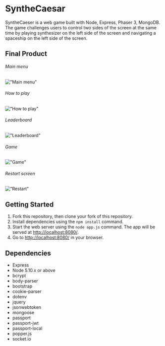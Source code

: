 # SyntheCaesar

SyntheCaeser is a web game built with Node, Express, Phaser 3, MongoDB. The game challenges users to control two sides of the screen at the same time by playing synthesizer on the left side of the screen and navigating a spaceship on the left side of the screen.

## Final Product

###### Main menu

!["Main menu"](https://github.com/kirillradaev/SyntheCaesar/blob/master/docs/mainMenu.png?raw=true)

###### How to play

!["How to play"](https://github.com/kirillradaev/SyntheCaesar/blob/master/docs/howToPlay.png?raw=true)

###### Leaderboard

!["Leaderboard"](https://github.com/kirillradaev/SyntheCaesar/blob/master/docs/leaderboard.png?raw=true)

###### Game

!["Game"](https://github.com/kirillradaev/SyntheCaesar/blob/master/docs/game.png?raw=true)

###### Restart screen

!["Restart"](https://github.com/kirillradaev/SyntheCaesar/blob/master/docs/restart.png?raw=true)

## Getting Started

1. Fork this repository, then clone your fork of this repository.
2. Install dependencies using the `npm install` command.
3. Start the web server using the `node app.js` command. The app will be served at <http://localhost:8080/>.
4. Go to <http://localhost:8080/> in your browser.

## Dependencies

- Express
- Node 5.10.x or above
- bcrypt
- body-parser
- bootstrap
- cookie-parser
- dotenv
- jquery
- jsonwebtoken
- mongoose
- passport
- passport-jwt
- passport-local
- popper.js
- socket.io
